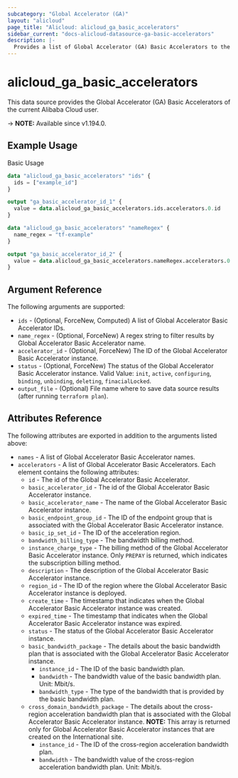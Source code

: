 ```yaml
---
subcategory: "Global Accelerator (GA)"
layout: "alicloud"
page_title: "Alicloud: alicloud_ga_basic_accelerators"
sidebar_current: "docs-alicloud-datasource-ga-basic-accelerators"
description: |-
  Provides a list of Global Accelerator (GA) Basic Accelerators to the user.
---
```


# alicloud_ga_basic_accelerators

This data source provides the Global Accelerator (GA) Basic Accelerators of the current Alibaba Cloud user.

-> **NOTE:** Available since v1.194.0.

## Example Usage

Basic Usage

```terraform
data "alicloud_ga_basic_accelerators" "ids" {
  ids = ["example_id"]
}

output "ga_basic_accelerator_id_1" {
  value = data.alicloud_ga_basic_accelerators.ids.accelerators.0.id
}

data "alicloud_ga_basic_accelerators" "nameRegex" {
  name_regex = "tf-example"
}

output "ga_basic_accelerator_id_2" {
  value = data.alicloud_ga_basic_accelerators.nameRegex.accelerators.0.id
}
```

## Argument Reference

The following arguments are supported:

* `ids` - (Optional, ForceNew, Computed) A list of Global Accelerator Basic Accelerator IDs.
* `name_regex` - (Optional, ForceNew) A regex string to filter results by Global Accelerator Basic Accelerator name.
* `accelerator_id` - (Optional, ForceNew) The ID of the Global Accelerator Basic Accelerator instance.
* `status` - (Optional, ForceNew) The status of the Global Accelerator Basic Accelerator instance. Valid Value: `init`, `active`, `configuring`, `binding`, `unbinding`, `deleting`, `finacialLocked`.
* `output_file` - (Optional) File name where to save data source results (after running `terraform plan`).

## Attributes Reference

The following attributes are exported in addition to the arguments listed above:

* `names` - A list of Global Accelerator Basic Accelerator names.
* `accelerators` - A list of Global Accelerator Basic Accelerators. Each element contains the following attributes:
  * `id` - The id of the Global Accelerator Basic Accelerator.
  * `basic_accelerator_id` - The id of the Global Accelerator Basic Accelerator instance.
  * `basic_accelerator_name` - The name of the Global Accelerator Basic Accelerator instance.
  * `basic_endpoint_group_id` - The ID of the endpoint group that is associated with the Global Accelerator Basic Accelerator instance.
  * `basic_ip_set_id` - The ID of the acceleration region.
  * `bandwidth_billing_type` - The bandwidth billing method.
  * `instance_charge_type` - The billing method of the Global Accelerator Basic Accelerator instance. Only `PREPAY` is returned, which indicates the subscription billing method.
  * `description` - The description of the Global Accelerator Basic Accelerator instance.
  * `region_id` - The ID of the region where the Global Accelerator Basic Accelerator instance is deployed.
  * `create_time` - The timestamp that indicates when the Global Accelerator Basic Accelerator instance was created.
  * `expired_time` - The timestamp that indicates when the Global Accelerator Basic Accelerator instance was expired.
  * `status` - The status of the Global Accelerator Basic Accelerator instance.
  * `basic_bandwidth_package` - The details about the basic bandwidth plan that is associated with the Global Accelerator Basic Accelerator instance.
    * `instance_id` - The ID of the basic bandwidth plan.
    * `bandwidth` - The bandwidth value of the basic bandwidth plan. Unit: Mbit/s.
    * `bandwidth_type` - The type of the bandwidth that is provided by the basic bandwidth plan.
  * `cross_domain_bandwidth_package` - The details about the cross-region acceleration bandwidth plan that is associated with the Global Accelerator Basic Accelerator instance. **NOTE:** This array is returned only for Global Accelerator Basic Accelerator instances that are created on the International site.
    * `instance_id` - The ID of the cross-region acceleration bandwidth plan.
    * `bandwidth` - The bandwidth value of the cross-region acceleration bandwidth plan. Unit: Mbit/s.
